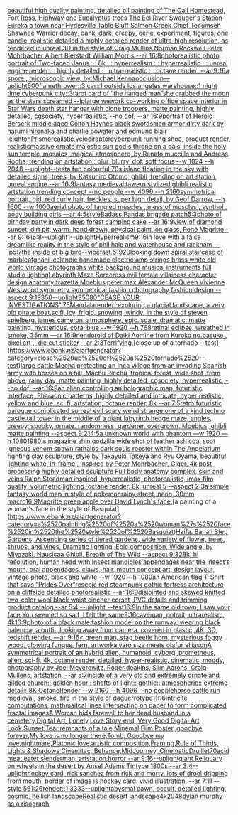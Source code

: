 [beautiful high quality painting, detailed oil painting of The Call Homestead, Fort Ross, Highway one Eucalyptus trees The Eel River Swauger's Station Eureka a town near Hydesville Table Bluff Salmon Creek  Chief Tecumseh Shawnee Warrior decay, dank, dark, creepy, eerie, experiment, figures, one candle, realistic detailed a highly detailed render of ultra-high resolution, as rendered in unreal 3D in the style of Craig Mullins Norman Rockwell Peter Mohrbacher Albert Bierstadt William Morris --ar 16:8](https://www.ebank.nz/aiartgenerator?category=beautiful%2520high%2520quality%2520painting%2C%2520detailed%2520oil%2520painting%2520of%2520The%2520Call%2520Homestead%2C%2520Fort%2520Ross%2C%2520Highway%2520one%2520Eucalyptus%2520trees%2520The%2520Eel%2520River%2520Swauger%27s%2520Station%2520Eureka%2520a%2520town%2520near%2520Hydesville%2520Table%2520Bluff%2520Salmon%2520Creek%2520%2520Chief%2520Tecumseh%2520Shawnee%2520Warrior%2520decay%2C%2520dank%2C%2520dark%2C%2520creepy%2C%2520eerie%2C%2520experiment%2C%2520figures%2C%2520one%2520candle%2C%2520realistic%2520detailed%2520a%2520highly%2520detailed%2520render%2520of%2520ultra-high%2520resolution%2C%2520as%2520rendered%2520in%2520unreal%25203D%2520in%2520the%2520style%2520of%2520Craig%2520Mullins%2520Norman%2520Rockwell%2520Peter%2520Mohrbacher%2520Albert%2520Bierstadt%2520William%2520Morris%2520--ar%252016%3A8)[photorealistic photo portrait of Two-faced Janus : : 8k : : hyperrealism : : hyperrealistic : : unreal engine render : : highly detailed : : ultra-realistic : : octane render. --ar 9:16](https://www.ebank.nz/aiartgenerator?category=photorealistic%2520photo%2520portrait%2520of%2520Two-faced%2520Janus%2520%3A%2520%3A%25208k%2520%3A%2520%3A%2520hyperrealism%2520%3A%2520%3A%2520hyperrealistic%2520%3A%2520%3A%2520unreal%2520engine%2520render%2520%3A%2520%3A%2520highly%2520detailed%2520%3A%2520%3A%2520ultra-realistic%2520%3A%2520%3A%2520octane%2520render.%2520--ar%25209%3A16)[a spore , microscopic view, by Michael Kenna](https://www.ebank.nz/aiartgenerator?category=a%2520spore%2520%2C%2520microscopic%2520view%2C%2520by%2520Michael%2520Kenna)[occlusion](https://www.ebank.nz/aiartgenerator?category=occlusion)[—uplight](https://www.ebank.nz/aiartgenerator?category=%E2%80%94uplight)[600](https://www.ebank.nz/aiartgenerator?category=600)[flamethrower::3 car::1 outside los angeles warehouse::1 night time cyberpunk city::3](https://www.ebank.nz/aiartgenerator?category=flamethrower%3A%3A3%2520car%3A%3A1%2520outside%2520los%2520angeles%2520warehouse%3A%3A1%2520night%2520time%2520cyberpunk%2520city%3A%3A3)[tarot card of “the hanged man”](https://www.ebank.nz/aiartgenerator?category=tarot%2520card%2520of%2520%E2%80%9Cthe%2520hanged%2520man%E2%80%9D)[she grabbed the moon as the stars screamed --lp](https://www.ebank.nz/aiartgenerator?category=she%2520grabbed%2520the%2520moon%2520as%2520the%2520stars%2520screamed%2520--lp)[large wework co-working office space interior in Star Wars death star  hangar with clone troopers, matte painting, highly detailed, cgsociety, hyperrealistic, --no dof, --ar 16:9](https://www.ebank.nz/aiartgenerator?category=large%2520wework%2520co-working%2520office%2520space%2520interior%2520in%2520Star%2520Wars%2520death%2520star%2520%2520hangar%2520with%2520clone%2520troopers%2C%2520matte%2520painting%2C%2520highly%2520detailed%2C%2520cgsociety%2C%2520hyperrealistic%2C%2520--no%2520dof%2C%2520--ar%252016%3A9)[portrait of Heroic Berserk middle aged Colton Haynes black swordsman armor dirty dark by harumi hironaka and charlie bowater and edmund blair leighton](https://www.ebank.nz/aiartgenerator?category=portrait%2520of%2520Heroic%2520Berserk%2520middle%2520aged%2520Colton%2520Haynes%2520black%2520swordsman%2520armor%2520dirty%2520dark%2520by%2520harumi%2520hironaka%2520and%2520charlie%2520bowater%2520and%2520edmund%2520blair%2520leighton)[Prismo](https://www.ebank.nz/aiartgenerator?category=Prismo)[realistic,](https://www.ebank.nz/aiartgenerator?category=realistic%2C)[velociraptor](https://www.ebank.nz/aiartgenerator?category=velociraptor)[cyberpunk running shoe, product render, realistic](https://www.ebank.nz/aiartgenerator?category=cyberpunk%2520running%2520shoe%2C%2520product%2520render%2C%2520realistic)[massive ornate majestic sun god's throne on a dais, inside the holy sun temple, mosaics, magical atmosphere, by Renato muccillo and Andreas Rocha, trending on artstation:: blur, blurry, dof, soft focus --w 1024 --h 2048 --uplight](https://www.ebank.nz/aiartgenerator?category=massive%2520ornate%2520majestic%2520sun%2520god%27s%2520throne%2520on%2520a%2520dais%2C%2520inside%2520the%2520holy%2520sun%2520temple%2C%2520mosaics%2C%2520magical%2520atmosphere%2C%2520by%2520Renato%2520muccillo%2520and%2520Andreas%2520Rocha%2C%2520trending%2520on%2520artstation%3A%3A%2520blur%2C%2520blurry%2C%2520dof%2C%2520soft%2520focus%2520--w%25201024%2520--h%25202048%2520--uplight)[--test](https://www.ebank.nz/aiartgenerator?category=--test)[a fun colourful 70s island floating in the sky with detailed signs, trees, by Katsuhiro Otomo, ghibli, trending on art station, unreal engine --ar 16:9](https://www.ebank.nz/aiartgenerator?category=a%2520fun%2520colourful%252070s%2520island%2520floating%2520in%2520the%2520sky%2520with%2520detailed%2520signs%2C%2520trees%2C%2520by%2520Katsuhiro%2520Otomo%2C%2520ghibli%2C%2520trending%2520on%2520art%2520station%2C%2520unreal%2520engine%2520--ar%252016%3A9)[fantasy medieval tawern stylized ghibli realistic artstation trending concept  --no people   --w 4096 --h 2160](https://www.ebank.nz/aiartgenerator?category=fantasy%2520medieval%2520tawern%2520stylized%2520ghibli%2520realistic%2520artstation%2520trending%2520concept%2520%2520--no%2520people%2520%2520%2520--w%25204096%2520--h%25202160)[symmetrical portrait, girl, red curly hair, freckles, super high detail, by Geof Darrow, --h 1600 --w 1000](https://www.ebank.nz/aiartgenerator?category=symmetrical%2520portrait%2C%2520girl%2C%2520red%2520curly%2520hair%2C%2520freckles%2C%2520super%2520high%2520detail%2C%2520by%2520Geof%2520Darrow%2C%2520--h%25201600%2520--w%25201000)[aerial photo of tangled muscles , mess of muscles , synthol , body building girls —ar 4:5](https://www.ebank.nz/aiartgenerator?category=aerial%2520photo%2520of%2520tangled%2520muscles%2520%2C%2520mess%2520of%2520muscles%2520%2C%2520synthol%2520%2C%2520body%2520building%2520girls%2520%E2%80%94ar%25204%3A5)[style](https://www.ebank.nz/aiartgenerator?category=style)[Badass Pandas brigade patch](https://www.ebank.nz/aiartgenerator?category=Badass%2520Pandas%2520brigade%2520patch)[5:3](https://www.ebank.nz/aiartgenerator?category=5%3A3)[photo of birhday party in dark deep forest camping cake --ar 16:9](https://www.ebank.nz/aiartgenerator?category=photo%2520of%2520birhday%2520party%2520in%2520dark%2520deep%2520forest%2520camping%2520cake%2520--ar%252016%3A9)[view of diamond sunset, dirt pit, warm, hand drawn, physical paint, on glass, René Magritte --ar 9:16](https://www.ebank.nz/aiartgenerator?category=view%2520of%2520diamond%2520sunset%2C%2520dirt%2520pit%2C%2520warm%2C%2520hand%2520drawn%2C%2520physical%2520paint%2C%2520on%2520glass%2C%2520Ren%C3%A9%2520Magritte%2520--ar%25209%3A16)[16:8](https://www.ebank.nz/aiartgenerator?category=16%3A8)[--uplight](https://www.ebank.nz/aiartgenerator?category=--uplight)[1](https://www.ebank.nz/aiartgenerator?category=1)[--uplight](https://www.ebank.nz/aiartgenerator?category=--uplight)[Hyperrealism](https://www.ebank.nz/aiartgenerator?category=Hyperrealism)[9:16](https://www.ebank.nz/aiartgenerator?category=9%3A16)[in love with a false dreamlike reality in the style of phil hale and waterhouse and rackham --lp](https://www.ebank.nz/aiartgenerator?category=in%2520love%2520with%2520a%2520false%2520dreamlike%2520reality%2520in%2520the%2520style%2520of%2520phil%2520hale%2520and%2520waterhouse%2520and%2520rackham%2520--lp)[5:7](https://www.ebank.nz/aiartgenerator?category=5%3A7)[the inside of big bird](https://www.ebank.nz/aiartgenerator?category=the%2520inside%2520of%2520big%2520bird)[--vibefast](https://www.ebank.nz/aiartgenerator?category=--vibefast)[.5](https://www.ebank.nz/aiartgenerator?category=.5)[1920](https://www.ebank.nz/aiartgenerator?category=1920)[looking down spiral staircase of marble](https://www.ebank.nz/aiartgenerator?category=looking%2520down%2520spiral%2520staircase%2520of%2520marble)[afghani  Icelandic handmade electric amp strings brass white old world vintage photographs white background musical instruments full studio lighting](https://www.ebank.nz/aiartgenerator?category=afghani%2520%2520Icelandic%2520handmade%2520electric%2520amp%2520strings%2520brass%2520white%2520old%2520world%2520vintage%2520photographs%2520white%2520background%2520musical%2520instruments%2520full%2520studio%2520lighting)[Labyrinth Maze Sorceress evil female villainess character design anatomy frazetta Moebius peter max Alexander McQueen Vivienne  Westwood symmetry symmetrical fashion photography   fashion design --aspect 9:19](https://www.ebank.nz/aiartgenerator?category=Labyrinth%2520Maze%2520Sorceress%2520evil%2520female%2520villainess%2520character%2520design%2520anatomy%2520frazetta%2520Moebius%2520peter%2520max%2520Alexander%2520McQueen%2520Vivienne%2520%2520Westwood%2520symmetry%2520symmetrical%2520fashion%2520photography%2520%2520%2520fashion%2520design%2520--aspect%25209%3A19)[350](https://www.ebank.nz/aiartgenerator?category=350)[--uplight](https://www.ebank.nz/aiartgenerator?category=--uplight)[350](https://www.ebank.nz/aiartgenerator?category=350)[80](https://www.ebank.nz/aiartgenerator?category=80)["CEASE YOUR INVESTIGATIONS"](https://www.ebank.nz/aiartgenerator?category=%22CEASE%2520YOUR%2520INVESTIGATIONS%22)[.75](https://www.ebank.nz/aiartgenerator?category=.75)[Mandala](https://www.ebank.nz/aiartgenerator?category=Mandala)[render::](https://www.ebank.nz/aiartgenerator?category=render%3A%3A)[exploring a glacial landscape, a very old pirate boat,scifi, icy, frigid, snowing, windy, in the style of steven spielberg. james cameron. atmosphere, epic. scale. dramatic. matte painting, mysterious, coral blue --w 1920 --h 768](https://www.ebank.nz/aiartgenerator?category=exploring%2520a%2520glacial%2520landscape%2C%2520a%2520very%2520old%2520pirate%2520boat%2Cscifi%2C%2520icy%2C%2520frigid%2C%2520snowing%2C%2520windy%2C%2520in%2520the%2520style%2520of%2520steven%2520spielberg.%2520james%2520cameron.%2520atmosphere%2C%2520epic.%2520scale.%2520dramatic.%2520matte%2520painting%2C%2520mysterious%2C%2520coral%2520blue%2520--w%25201920%2520--h%2520768)[retinal eclipse, wreathed in smoke, 35mm —ar 16:9](https://www.ebank.nz/aiartgenerator?category=retinal%2520eclipse%2C%2520wreathed%2520in%2520smoke%2C%252035mm%2520%E2%80%94ar%252016%3A9)[nendoroid of Daiki Aomine from Kuroko no.basuke , pixel art ,, die cut sticker --ar 2:3](https://www.ebank.nz/aiartgenerator?category=nendoroid%2520of%2520Daiki%2520Aomine%2520from%2520Kuroko%2520no.basuke%2520%2C%2520pixel%2520art%2520%2C%2C%2520die%2520cut%2520sticker%2520--ar%25202%3A3)[Terrifying.](https://www.ebank.nz/aiartgenerator?category=Terrifying.)[close up of a tornado --test](https://www.ebank.nz/aiartgenerator?category=close%2520up%2520of%2520a%2520tornado%2520--test)[large battle Mecha protecting an Inca village from an invading Spanish army with horses on a hill, Machu Picchu, tropical forest, wide shot, from above, rainy day, matte painting, highly detailed, cgsociety, hyperrealistic, --no dof, --ar 16:9](https://www.ebank.nz/aiartgenerator?category=large%2520battle%2520Mecha%2520protecting%2520an%2520Inca%2520village%2520from%2520an%2520invading%2520Spanish%2520army%2520with%2520horses%2520on%2520a%2520hill%2C%2520Machu%2520Picchu%2C%2520tropical%2520forest%2C%2520wide%2520shot%2C%2520from%2520above%2C%2520rainy%2520day%2C%2520matte%2520painting%2C%2520highly%2520detailed%2C%2520cgsociety%2C%2520hyperrealistic%2C%2520--no%2520dof%2C%2520--ar%252016%3A9)[an alien controlling an holographic map, futuristic interface, Pharaonic patterns, highly detailed and intricate, hyper realistic, yellow and blue, sci fi, artstation, octane render, 8k --ar 7:5](https://www.ebank.nz/aiartgenerator?category=an%2520alien%2520controlling%2520an%2520holographic%2520map%2C%2520futuristic%2520interface%2C%2520Pharaonic%2520patterns%2C%2520highly%2520detailed%2520and%2520intricate%2C%2520hyper%2520realistic%2C%2520yellow%2520and%2520blue%2C%2520sci%2520fi%2C%2520artstation%2C%2520octane%2520render%2C%25208k%2520--ar%25207%3A5)[retro futuristic baroque complicated surreal evil scary weird strange one of a kind techno castle tall tower in the middle of a giant labyrinth hedge maze, angles, creepy, spooky, ornate, randomness, gardener, overgrown, Moebius, ghibli matte painting --aspect 9:21](https://www.ebank.nz/aiartgenerator?category=retro%2520futuristic%2520baroque%2520complicated%2520surreal%2520evil%2520scary%2520weird%2520strange%2520one%2520of%2520a%2520kind%2520techno%2520castle%2520tall%2520tower%2520in%2520the%2520middle%2520of%2520a%2520giant%2520labyrinth%2520hedge%2520maze%2C%2520angles%2C%2520creepy%2C%2520spooky%2C%2520ornate%2C%2520randomness%2C%2520gardener%2C%2520overgrown%2C%2520Moebius%2C%2520ghibli%2520matte%2520painting%2520--aspect%25209%3A21)[4:5](https://www.ebank.nz/aiartgenerator?category=4%3A5)[a unknown world with phantom —w 1920 —h 1080](https://www.ebank.nz/aiartgenerator?category=a%2520unknown%2520world%2520with%2520phantom%2520%E2%80%94w%25201920%2520%E2%80%94h%25201080)[1980's magazine shin godzilla wide shot of leather ash coal soot igneous venom spawn rathalos dark souls rooster within The Angelarium fighting clay sculpture, style by Takayuki Takeya and Ryu Oyama, beautiful lighting white, in-frame , inspired by Peter Mohrbacher, Giger, 4k post-processing highly detailed sculpture Full body anatomy complex, skin and veins Ralph Steadman inspired, hyperrealistic, photorealistic, imax film quality, volumetric lighting, octane render, 8k, unreal 5 --aspect 2:3](https://www.ebank.nz/aiartgenerator?category=1980%27s%2520magazine%2520shin%2520godzilla%2520wide%2520shot%2520of%2520leather%2520ash%2520coal%2520soot%2520igneous%2520venom%2520spawn%2520rathalos%2520dark%2520souls%2520rooster%2520within%2520The%2520Angelarium%2520fighting%2520clay%2520sculpture%2C%2520style%2520by%2520Takayuki%2520Takeya%2520and%2520Ryu%2520Oyama%2C%2520beautiful%2520lighting%2520white%2C%2520in-frame%2520%2C%2520inspired%2520by%2520Peter%2520Mohrbacher%2C%2520Giger%2C%25204k%2520post-processing%2520highly%2520detailed%2520sculpture%2520Full%2520body%2520anatomy%2520complex%2C%2520skin%2520and%2520veins%2520Ralph%2520Steadman%2520inspired%2C%2520hyperrealistic%2C%2520photorealistic%2C%2520imax%2520film%2520quality%2C%2520volumetric%2520lighting%2C%2520octane%2520render%2C%25208k%2C%2520unreal%25205%2520--aspect%25202%3A3)[a simple fantasy world map in style of pokemon](https://www.ebank.nz/aiartgenerator?category=a%2520simple%2520fantasy%2520world%2520map%2520in%2520style%2520of%2520pokemon)[rainy street, neon, 30mm macro](https://www.ebank.nz/aiartgenerator?category=rainy%2520street%2C%2520neon%2C%252030mm%2520macro)[16:9](https://www.ebank.nz/aiartgenerator?category=16%3A9)[Magritte green apple over David Lynch's face.](https://www.ebank.nz/aiartgenerator?category=Magritte%2520green%2520apple%2520over%2520David%2520Lynch%27s%2520face.)[a painting of a woman's face in the style of Basquiat](https://www.ebank.nz/aiartgenerator?category=a%2520painting%2520of%2520a%2520woman%27s%2520face%2520in%2520the%2520style%2520of%2520Basquiat)[Haifa, Baha'i Step Gardens, Ascending series of tiered gardens, wide variety of flower, trees, shrubs, and vines, Dramatic lighting, Epic composition, Wide angle, by Miyazaki, Nausicaa Ghibli, Breath of The Wild --aspect 9:32](https://www.ebank.nz/aiartgenerator?category=Haifa%2C%2520Baha%27i%2520Step%2520Gardens%2C%2520Ascending%2520series%2520of%2520tiered%2520gardens%2C%2520wide%2520variety%2520of%2520flower%2C%2520trees%2C%2520shrubs%2C%2520and%2520vines%2C%2520Dramatic%2520lighting%2C%2520Epic%2520composition%2C%2520Wide%2520angle%2C%2520by%2520Miyazaki%2C%2520Nausicaa%2520Ghibli%2C%2520Breath%2520of%2520The%2520Wild%2520--aspect%25209%3A32)[8k, hi resolution, human head with Insect mandibles appendages near the insect's mouth, oral appendages, claws, hair, mouth concept art, design layout, vintage photo, black and white --w 1920 --h 1080](https://www.ebank.nz/aiartgenerator?category=8k%2C%2520hi%2520resolution%2C%2520human%2520head%2520with%2520Insect%2520mandibles%2520appendages%2520near%2520the%2520insect%27s%2520mouth%2C%2520oral%2520appendages%2C%2520claws%2C%2520hair%2C%2520mouth%2520concept%2520art%2C%2520design%2520layout%2C%2520vintage%2520photo%2C%2520black%2520and%2520white%2520--w%25201920%2520--h%25201080)[an American flag T-Shirt that says “Prides Over”](https://www.ebank.nz/aiartgenerator?category=an%2520American%2520flag%2520T-Shirt%2520that%2520says%2520%E2%80%9CPrides%2520Over%E2%80%9D)[res](https://www.ebank.nz/aiartgenerator?category=res)[epic red steampunk gothic fortress architecture on a cliffside detailed photorealistic --ar 16:9](https://www.ebank.nz/aiartgenerator?category=epic%2520red%2520steampunk%2520gothic%2520fortress%2520architecture%2520on%2520a%2520cliffside%2520detailed%2520photorealistic%2520--ar%252016%3A9)[disjointed and skewed knitted two-color wool black waist cincher corset, PVC details and trimming, product catalog --ar 5:4 --uplight --test](https://www.ebank.nz/aiartgenerator?category=disjointed%2520and%2520skewed%2520knitted%2520two-color%2520wool%2520black%2520waist%2520cincher%2520corset%2C%2520PVC%2520details%2520and%2520trimming%2C%2520product%2520catalog%2520--ar%25205%3A4%2520--uplight%2520--test)[16:9](https://www.ebank.nz/aiartgenerator?category=16%3A9)[In the same old town, I saw your face You seemed so sad, I felt the same](https://www.ebank.nz/aiartgenerator?category=In%2520the%2520same%2520old%2520town%2C%2520I%2520saw%2520your%2520face%2520You%2520seemed%2520so%2520sad%2C%2520I%2520felt%2520the%2520same)[9:16](https://www.ebank.nz/aiartgenerator?category=9%3A16)[caveman, potrait, ultrarealism, 4k](https://www.ebank.nz/aiartgenerator?category=caveman%2C%2520potrait%2C%2520ultrarealism%2C%25204k)[16:9](https://www.ebank.nz/aiartgenerator?category=16%3A9)[photo of a black male fashion model on the runway, wearing black balenciaga outfit, looking away from camera, covered in plastic, 4K, 3D, redshift render, —ar 9:16](https://www.ebank.nz/aiartgenerator?category=photo%2520of%2520a%2520black%2520male%2520fashion%2520model%2520on%2520the%2520runway%2C%2520wearing%2520black%2520balenciaga%2520outfit%2C%2520looking%2520away%2520from%2520camera%2C%2520covered%2520in%2520plastic%2C%25204K%2C%25203D%2C%2520redshift%2520render%2C%2520%E2%80%94ar%25209%3A16)[< green man, stag beetle horn, mysterious foggy wood, glowing fungus, fern, artwork](https://www.ebank.nz/aiartgenerator?category=%3C%2520green%2520man%2C%2520stag%2520beetle%2520horn%2C%2520mysterious%2520foggy%2520wood%2C%2520glowing%2520fungus%2C%2520fern%2C%2520artwork)[alvaro siza meets olafur elliason](https://www.ebank.nz/aiartgenerator?category=alvaro%2520siza%2520meets%2520olafur%2520elliason)[A symmetrical portrait of an hybrid alien, humanoid, cyborg, prometheus, alien, sci-fi, 4k, octane render, detailed, hyper-realistic, cinematic, moody, photography by Joel Meyerowitz, Roger deakins, Slim Aarons, Craig Mullens, artstation, --ar 5:7](https://www.ebank.nz/aiartgenerator?category=A%2520symmetrical%2520portrait%2520of%2520an%2520hybrid%2520alien%2C%2520humanoid%2C%2520cyborg%2C%2520prometheus%2C%2520alien%2C%2520sci-fi%2C%25204k%2C%2520octane%2520render%2C%2520detailed%2C%2520hyper-realistic%2C%2520cinematic%2C%2520moody%2C%2520photography%2520by%2520Joel%2520Meyerowitz%2C%2520Roger%2520deakins%2C%2520Slim%2520Aarons%2C%2520Craig%2520Mullens%2C%2520artstation%2C%2520--ar%25205%3A7)[inside of a very old and extremely ornate and gilded church:: golden hour:: shafts of light:: gothic:: atmospheric:: extreme detail:: 8K OctaneRender --w 2160  --h 4096 --no people](https://www.ebank.nz/aiartgenerator?category=inside%2520of%2520a%2520very%2520old%2520and%2520extremely%2520ornate%2520and%2520gilded%2520church%3A%3A%2520golden%2520hour%3A%3A%2520shafts%2520of%2520light%3A%3A%2520gothic%3A%3A%2520atmospheric%3A%3A%2520extreme%2520detail%3A%3A%25208K%2520OctaneRender%2520--w%25202160%2520%2520--h%25204096%2520--no%2520people)[horse battle run medieval, smoke, fire in the style of daguerrotype](https://www.ebank.nz/aiartgenerator?category=horse%2520battle%2520run%2520medieval%2C%2520smoke%2C%2520fire%2520in%2520the%2520style%2520of%2520daguerrotype)[11:16](https://www.ebank.nz/aiartgenerator?category=11%3A16)[intricite computations, mathmaitcal lines intersecting on paper to form complicated fractal images](https://www.ebank.nz/aiartgenerator?category=intricite%2520computations%2C%2520mathmaitcal%2520lines%2520intersecting%2520on%2520paper%2520to%2520form%2520complicated%2520fractal%2520images)[A Woman bids farewell to her dead husband in a cemetery,Digital Art ,Lonely,Love Story end ,Very Good Digital Art Look,Sunset,Tear,remnants of a tale,Minemal,Film Poster, goodbye forever,My love is no longer there,Tomb, Goodbye my love,nightmare,Platonic love,artistic composition,Framing,Rule of Thirds, Lights & Shadows Cinemitac, Behance,MidJourney, Cinematic](https://www.ebank.nz/aiartgenerator?category=A%2520Woman%2520bids%2520farewell%2520to%2520her%2520dead%2520husband%2520in%2520a%2520cemetery%2CDigital%2520Art%2520%2CLonely%2CLove%2520Story%2520end%2520%2CVery%2520Good%2520Digital%2520Art%2520Look%2CSunset%2CTear%2Cremnants%2520of%2520a%2520tale%2CMinemal%2CFilm%2520Poster%2C%2520goodbye%2520forever%2CMy%2520love%2520is%2520no%2520longer%2520there%2CTomb%2C%2520Goodbye%2520my%2520love%2Cnightmare%2CPlatonic%2520love%2Cartistic%2520composition%2CFraming%2CRule%2520of%2520Thirds%2C%2520Lights%2520%26%2520Shadows%2520Cinemitac%2C%2520Behance%2CMidJourney%2C%2520Cinematic)[Druillet](https://www.ebank.nz/aiartgenerator?category=Druillet)[70](https://www.ebank.nz/aiartgenerator?category=70)[acid meat eater slenderman, artstation,horror --ar 9:16](https://www.ebank.nz/aiartgenerator?category=acid%2520meat%2520eater%2520slenderman%2C%2520artstation%2Chorror%2520--ar%25209%3A16)[--uplight](https://www.ebank.nz/aiartgenerator?category=--uplight)[giant  Reliquary on wheels in the desert by Ansel Adams Tintype 1800s --ar 3:4](https://www.ebank.nz/aiartgenerator?category=giant%2520%2520Reliquary%2520on%2520wheels%2520in%2520the%2520desert%2520by%2520Ansel%2520Adams%2520Tintype%25201800s%2520--ar%25203%3A4)[--uplight](https://www.ebank.nz/aiartgenerator?category=--uplight)[hockey card, rick sanchez from rick and morty. lots of drool dripping from mouth. border of image is hockey card. vivid illustration. --ar 7:11 --style 5](https://www.ebank.nz/aiartgenerator?category=hockey%2520card%2C%2520rick%2520sanchez%2520from%2520rick%2520and%2520morty.%2520lots%2520of%2520drool%2520dripping%2520from%2520mouth.%2520border%2520of%2520image%2520is%2520hockey%2520card.%2520vivid%2520illustration.%2520--ar%25207%3A11%2520--style%25205)[61:26](https://www.ebank.nz/aiartgenerator?category=61%3A26)[render::1.3333](https://www.ebank.nz/aiartgenerator?category=render%3A%3A1.3333)[--uplight](https://www.ebank.nz/aiartgenerator?category=--uplight)[abysmal dawn, occult, detailed lighting, cosmic, hellish landscape](https://www.ebank.nz/aiartgenerator?category=abysmal%2520dawn%2C%2520occult%2C%2520detailed%2520lighting%2C%2520cosmic%2C%2520hellish%2520landscape)[Realistic desert landscape](https://www.ebank.nz/aiartgenerator?category=Realistic%2520desert%2520landscape)[4k](https://www.ebank.nz/aiartgenerator?category=4k)[2048](https://www.ebank.nz/aiartgenerator?category=2048)[dylan murphy as a risograph](https://www.ebank.nz/aiartgenerator?category=dylan%2520murphy%2520as%2520a%2520risograph)
